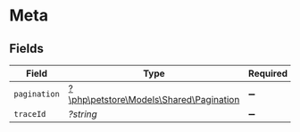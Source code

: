 # Meta


## Fields

| Field                                                                        | Type                                                                         | Required                                                                     | Description                                                                  |
| ---------------------------------------------------------------------------- | ---------------------------------------------------------------------------- | ---------------------------------------------------------------------------- | ---------------------------------------------------------------------------- |
| `pagination`                                                                 | [?\php\petstore\Models\Shared\Pagination](../../models/shared/Pagination.md) | :heavy_minus_sign:                                                           | N/A                                                                          |
| `traceId`                                                                    | *?string*                                                                    | :heavy_minus_sign:                                                           | N/A                                                                          |